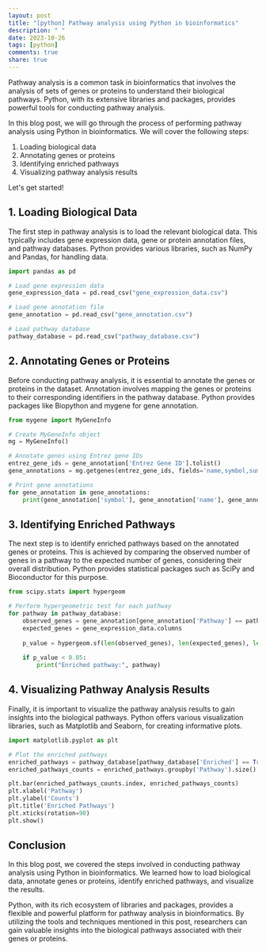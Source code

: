```yaml
---
layout: post
title: "[python] Pathway analysis using Python in bioinformatics"
description: " "
date: 2023-10-26
tags: [python]
comments: true
share: true
---
```


Pathway analysis is a common task in bioinformatics that involves the analysis of sets of genes or proteins to understand their biological pathways. Python, with its extensive libraries and packages, provides powerful tools for conducting pathway analysis.

In this blog post, we will go through the process of performing pathway analysis using Python in bioinformatics. We will cover the following steps:

1. Loading biological data
2. Annotating genes or proteins
3. Identifying enriched pathways
4. Visualizing pathway analysis results

Let's get started!

## 1. Loading Biological Data

The first step in pathway analysis is to load the relevant biological data. This typically includes gene expression data, gene or protein annotation files, and pathway databases. Python provides various libraries, such as NumPy and Pandas, for handling data.

```python
import pandas as pd

# Load gene expression data
gene_expression_data = pd.read_csv("gene_expression_data.csv")

# Load gene annotation file
gene_annotation = pd.read_csv("gene_annotation.csv")

# Load pathway database
pathway_database = pd.read_csv("pathway_database.csv")
```

## 2. Annotating Genes or Proteins

Before conducting pathway analysis, it is essential to annotate the genes or proteins in the dataset. Annotation involves mapping the genes or proteins to their corresponding identifiers in the pathway database. Python provides packages like Biopython and mygene for gene annotation.

```python
from mygene import MyGeneInfo

# Create MyGeneInfo object
mg = MyGeneInfo()

# Annotate genes using Entrez gene IDs
entrez_gene_ids = gene_annotation['Entrez Gene ID'].tolist()
gene_annotations = mg.getgenes(entrez_gene_ids, fields='name,symbol,summary')

# Print gene annotations
for gene_annotation in gene_annotations:
    print(gene_annotation['symbol'], gene_annotation['name'], gene_annotation['summary'])
```

## 3. Identifying Enriched Pathways

The next step is to identify enriched pathways based on the annotated genes or proteins. This is achieved by comparing the observed number of genes in a pathway to the expected number of genes, considering their overall distribution. Python provides statistical packages such as SciPy and Bioconductor for this purpose.

```python
from scipy.stats import hypergeom

# Perform hypergeometric test for each pathway
for pathway in pathway_database:
    observed_genes = gene_annotation[gene_annotation['Pathway'] == pathway]['Gene Symbol']
    expected_genes = gene_expression_data.columns
    
    p_value = hypergeom.sf(len(observed_genes), len(expected_genes), len(gene_annotation), len(gene_expression_data.columns))
    
    if p_value < 0.05:
        print("Enriched pathway:", pathway)
```

## 4. Visualizing Pathway Analysis Results

Finally, it is important to visualize the pathway analysis results to gain insights into the biological pathways. Python offers various visualization libraries, such as Matplotlib and Seaborn, for creating informative plots.

```python
import matplotlib.pyplot as plt

# Plot the enriched pathways
enriched_pathways = pathway_database[pathway_database['Enriched'] == True]
enriched_pathways_counts = enriched_pathways.groupby('Pathway').size()

plt.bar(enriched_pathways_counts.index, enriched_pathways_counts)
plt.xlabel('Pathway')
plt.ylabel('Counts')
plt.title('Enriched Pathways')
plt.xticks(rotation=90)
plt.show()
```

## Conclusion

In this blog post, we covered the steps involved in conducting pathway analysis using Python in bioinformatics. We learned how to load biological data, annotate genes or proteins, identify enriched pathways, and visualize the results.

Python, with its rich ecosystem of libraries and packages, provides a flexible and powerful platform for pathway analysis in bioinformatics. By utilizing the tools and techniques mentioned in this post, researchers can gain valuable insights into the biological pathways associated with their genes or proteins.